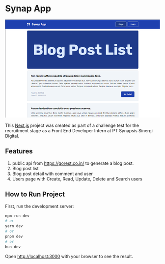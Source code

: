 # Synap App

![alt text](./public/synapp-app-preview.png)

This [Next.js](https://nextjs.org/) project was created as part of a challenge test for the recruitment stage as a Front End Developer Intern at PT Synapsis Sinergi Digital.

## Features

1. public api from https://gorest.co.in/ to generate a blog post.
2. Blog post list
3. Blog post detail with comment and user
4. Users page with Create, Read, Update, Delete and Search users

## How to Run Project

First, run the development server:

```bash
npm run dev
# or
yarn dev
# or
pnpm dev
# or
bun dev
```

Open [http://localhost:3000](http://localhost:3000) with your browser to see the result.
